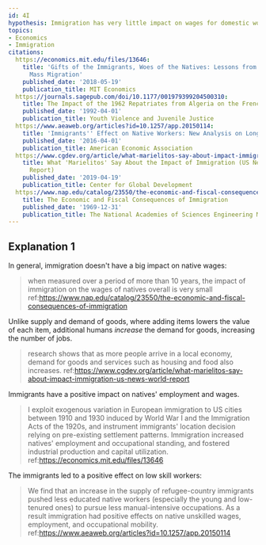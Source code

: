```yaml
---
id: 4I
hypothesis: Immigration has very little impact on wages for domestic workers
topics:
- Economics
- Immigration
citations:
  https://economics.mit.edu/files/13646:
    title: 'Gifts of the Immigrants, Woes of the Natives: Lessons from the Age of
      Mass Migration'
    published_date: '2018-05-19'
    publication_title: MIT Economics
  https://journals.sagepub.com/doi/10.1177/001979399204500310:
    title: The Impact of the 1962 Repatriates from Algeria on the French Labor Market
    published_date: '1992-04-01'
    publication_title: Youth Violence and Juvenile Justice
  https://www.aeaweb.org/articles?id=10.1257/app.20150114:
    title: 'Immigrants'' Effect on Native Workers: New Analysis on Longitudinal Data'
    published_date: '2016-04-01'
    publication_title: American Economic Association
  https://www.cgdev.org/article/what-marielitos-say-about-impact-immigration-us-news-world-report:
    title: What 'Marielitos' Say About the Impact of Immigration (US News & World
      Report)
    published_date: '2019-04-19'
    publication_title: Center for Global Development
  https://www.nap.edu/catalog/23550/the-economic-and-fiscal-consequences-of-immigration:
    title: The Economic and Fiscal Consequences of Immigration
    published_date: '1969-12-31'
    publication_title: The National Academies of Sciences Engineering Medicine
---
```

## Explanation 1

In general, immigration doesn't have a big impact on native wages:

> when measured over a period of more than 10 years, the impact of immigration on the wages of natives overall is very small
> ref:https://www.nap.edu/catalog/23550/the-economic-and-fiscal-consequences-of-immigration

Unlike supply and demand of goods, where adding items lowers the value of each item, additional humans _increase_ the demand for goods, increasing the number of jobs.

> research shows that as more people arrive in a local economy, demand for goods and services such as housing and food also increases.
> ref:https://www.cgdev.org/article/what-marielitos-say-about-impact-immigration-us-news-world-report

Immigrants have a positive impact on natives' employment and wages.

> I exploit exogenous variation in European immigration to US cities between 1910 and 1930 induced by World War I and the Immigration Acts of the 1920s, and instrument immigrants' location decision relying on pre-existing settlement patterns. Immigration increased natives' employment and occupational standing, and fostered industrial production and capital utilization.
> ref:https://economics.mit.edu/files/13646

The immigrants led to a positive effect on low skill workers:

> We find that an increase in the supply of refugee-country immigrants pushed less educated native workers (especially the young and low-tenured ones) to pursue less manual-intensive occupations. As a result immigration had positive effects on native unskilled wages, employment, and occupational mobility.
> ref:https://www.aeaweb.org/articles?id=10.1257/app.20150114
